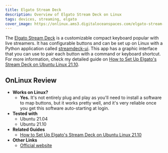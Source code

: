 ```yaml
---
title: Elgato Stream Deck
description: Overview of Elgato Stream Deck on Linux
tags: devices, streaming, elgato
cover_image: https://onlinux.ams3.digitaloceanspaces.com/elgato-stream-deck.png
---
```


The [Elgato Stream Deck](https://www.elgato.com/en/stream-deck) is a customizable compact keyboard popular with live streamers. It has configurable buttons and can be set up on Linux with a Python application called [streamdeck-ui](https://timothycrosley.github.io/streamdeck-ui/). This app has a graphic interface that you can use to pair each button with a command or keyboard shortcut. For more information, check my detailed guide on [How to Set Up Elgato's Stream Deck on Ubuntu Linux 21.10](/guides/20220323_how-to-set-up-elgatos-stream-deck-on-ubuntu-linux-2110).

## OnLinux Review

- **Works on Linux?** 
   - **Yes.** It's not entirely plug and play as you'll need to install a software to map buttons, but it works pretty well, and it's very reliable once you get this software auto-starting at login.
- **Tested with** 
   - Ubuntu 21.04 
   - Ubuntu 21.10
- **Related Guides**
   - [How to Set Up Elgato's Stream Deck on Ubuntu Linux 21.10](/guides/20220323_how-to-set-up-elgatos-stream-deck-on-ubuntu-linux-2110)
- **Other Links**
   - [Official website](https://www.elgato.com/en/stream-deck)